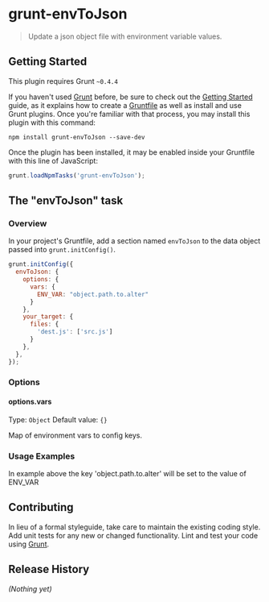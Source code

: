 # grunt-envToJson

> Update a json object file with environment variable values.

## Getting Started
This plugin requires Grunt `~0.4.4`

If you haven't used [Grunt](http://gruntjs.com/) before, be sure to check out the [Getting Started](http://gruntjs.com/getting-started) guide, as it explains how to create a [Gruntfile](http://gruntjs.com/sample-gruntfile) as well as install and use Grunt plugins. Once you're familiar with that process, you may install this plugin with this command:

```shell
npm install grunt-envToJson --save-dev
```

Once the plugin has been installed, it may be enabled inside your Gruntfile with this line of JavaScript:

```js
grunt.loadNpmTasks('grunt-envToJson');
```

## The "envToJson" task

### Overview
In your project's Gruntfile, add a section named `envToJson` to the data object passed into `grunt.initConfig()`.

```js
grunt.initConfig({
  envToJson: {
    options: {
      vars: {
        ENV_VAR: "object.path.to.alter"
      }
    },
    your_target: {
      files: {
        'dest.js': ['src.js']
      }
    },
  },
});
```

### Options

#### options.vars
Type: `Object`
Default value: `{}`

Map of environment vars to config keys.


### Usage Examples

In example above the key 'object.path.to.alter' will be set to the value of ENV_VAR

## Contributing
In lieu of a formal styleguide, take care to maintain the existing coding style. Add unit tests for any new or changed functionality. Lint and test your code using [Grunt](http://gruntjs.com/).

## Release History
_(Nothing yet)_
